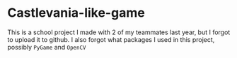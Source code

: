 # Castlevania-like-game

This is a school project I made with 2 of my teammates last year, but I forgot to upload it to github.
I also forgot what packages I used in this project, possibly `PyGame` and `OpenCV`
